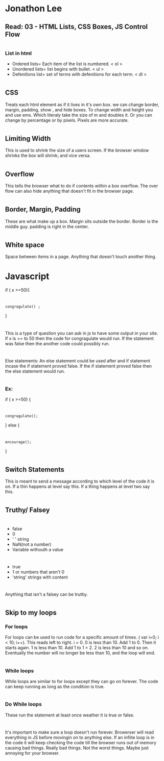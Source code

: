 # Jonathon Lee
## Read: 03 - HTML Lists, CSS Boxes, JS Control Flow
#
### List in html
- Ordered lists= Each item of the list is numbered. < ol >
- Unordered lists= list begins with bullet. < ul >
- Defenitions list= set of terms with defenitions for each term. < dl >
#
## CSS
Treats each html element as if it lives in it's own box. we can change border, margin, padding, show , and hide boxes. To change width and height you and use ems. Which literaly take the size of m and doubles it. Or you can change by percentage or by pixels. Pixels are more accurate.
# 
## Limiting Width
This is used to shrink the size of a users screen. If the browser window shrinks the box will shrink; and vice versa.
#
## Overflow
This tells the browser what to do if contents within a box overflow. The over flow can also hide anything that doesn't fit in the browser page.
#
## Border, Margin, Padding
These are what make up a box. Margin sits outside the border. Border is the middle guy. padding is right in the center. 
#
## White space
Space between items in a page. Anything that doesn't touch another thing.

# Javascript

if ( x >=50){
#
    congragulate() ;
}
#
This is a type of question you can ask in js to have some output in your site. If x is >= to 50 then the code for congragulate would run. If the statement was false then the another code could possibly run.
#
Else statements: An else statement could be used after and if statement incase the if statement proved false. If the if statement proved false then the else statement would run.
#
### Ex:
if ( x >=50) {
#
    congragulate();
} else {
#
    encourage();
}
#
## Switch Statements
This is meant to send a message according to which level of the code it is on. If a thin happens at level say this. If a thing happens at level two say this.
#
## Truthy/ Falsey
#
   - false
   - 0
   - ' ' string
   - NaN(not a number)
   - Variable withouth a value
#
- true
- 1 or numbers that aren't 0
- 'string' strings with content
#
Anything that isn't a falsey can be truthy. 

#
## Skip to my loops
### For loops
For loops can be used to run code for a specific amount of times. ( var i=0; i < 10; i++). This reads left to right. i = 0. 0 is less than 10. Add 1 to 0. Then it starts again. 1 is less than 10. Add 1 to 1 = 2. 2 is less than 10 and so on. Eventually the number will no longer be less than 10, and the loop will end.
# 
### While loops
While loops are similar to for loops except they can go on forever. The code can keep running as long as the condition is true.
#
### Do While loops
These run the statement at least once weather it is true or false.
#
It's important to make sure a loop doesn't run forever.  Browerser will read everything in JS before movingin on to anything else. If an infiite loop is in the code it will keep checking the code till the browser runs out of memory causing bad things. Really bad things. Not the worst things. Maybe just annoying for your browser.